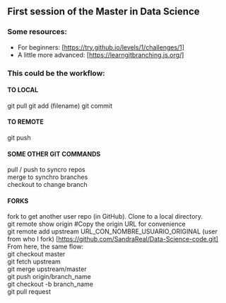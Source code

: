 ## First session of the Master in Data Science

### Some resources:
* For beginners: [https://try.github.io/levels/1/challenges/1]
* A little more advanced: [https://learngitbranching.js.org/]

### This could be the workflow:
####  TO LOCAL
git pull
git add (filename)
git commit

#### TO REMOTE
git push  

#### SOME OTHER GIT COMMANDS
pull / push to syncro repos  
merge to synchro branches  
checkout to change branch  

#### FORKS
fork to get another user repo (in GitHub). Clone to a local directory.  
git remote show origin #Copy the origin URL for convenience  
git remote add upstream URL_CON_NOMBRE_USUARIO_ORIGINAL (user from who I fork) [https://github.com/SandraReal/Data-Science-code.git] 
From here, the same flow:  
git checkout master  
git fetch upstream  
git merge upstream/master  
git push origin/branch_name  
git checkout -b branch_name  
git pull request
